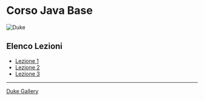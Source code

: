 # Corso Java Base
![Duke][img_duke_open]
## Elenco Lezioni
- [Lezione 1](src/main/java/it/groppedev/lesson1/README.md) 
- [Lezione 2](src/main/java/it/groppedev/lesson2/README.md) 
- [Lezione 3](src/main/java/it/groppedev/lesson3/README.md) 
***
[Duke Gallery][href_duke_gallery]

<!-- Link alle immagini -->
[img_duke_open]: <resources/images/duke/duke_open.png>
[href_duke_gallery]: <https://wiki.openjdk.java.net/display/duke/Gallery>
